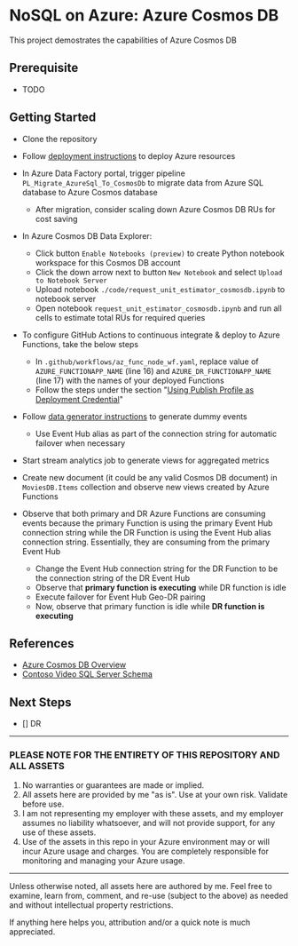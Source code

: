 # NoSQL on Azure: Azure Cosmos DB

This project demostrates the capabilities of Azure Cosmos DB

## Prerequisite

- TODO

## Getting Started

- Clone the repository

- Follow [deployment instructions](./docs/deployment_instructions.md) to deploy Azure resources

- In Azure Data Factory portal, trigger pipeline `PL_Migrate_AzureSql_To_CosmosDb` to migrate data from Azure SQL database to Azure Cosmos database
  - After migration, consider scaling down Azure Cosmos DB RUs for cost saving

- In Azure Cosmos DB Data Explorer:
  - Click button `Enable Notebooks (preview)` to create Python notebook workspace for this Cosmos DB account
  - Click the down arrow next to button `New Notebook` and select `Upload to Notebook Server`
  - Upload notebook `./code/request_unit_estimator_cosmosdb.ipynb` to notebook server
  - Open notebook `request_unit_estimator_cosmosdb.ipynb` and run all cells to estimate total RUs for required queries

- To configure GitHub Actions to continuous integrate & deploy to Azure Functions, take the below steps
  - In `.github/workflows/az_func_node_wf.yaml`, replace value of `AZURE_FUNCTIONAPP_NAME` (line 16) and `AZURE_DR_FUNCTIONAPP_NAME` (line 17) with the names of your deployed Functions
  - Follow the steps under the section "[Using Publish Profile as Deployment Credential](https://github.com/marketplace/actions/azure-functions-action#using-publish-profile-as-deployment-credential-recommended)"

- Follow [data generator instructions](./docs/data_generator_instructions.md) to generate dummy events
  - Use Event Hub alias as part of the connection string for automatic failover when necessary

- Start stream analytics job to generate views for aggregated metrics

- Create new document (it could be any valid Cosmos DB document) in `MoviesDB.Items` collection and observe new views created by Azure Functions

- Observe that both primary and DR Azure Functions are consuming events because the primary Function is using the primary Event Hub connection string while the DR Function is using the Event Hub alias connection string. Essentially, they are consuming from the primary Event Hub
  - Change the Event Hub connection string for the DR Function to be the connection string of the DR Event Hub
  - Observe that **primary function is executing** while DR function is idle
  - Execute failover for Event Hub Geo-DR pairing
  - Now, observe that primary function is idle while **DR function is executing**

## References

- [Azure Cosmos DB Overview](https://docs.microsoft.com/en-us/azure/cosmos-db/distribute-data-globally)
- [Contoso Video SQL Server Schema](https://github.com/kawo123/nosql-openhack/blob/master/database-schema/README.md)

## Next Steps

- [] DR

---

### PLEASE NOTE FOR THE ENTIRETY OF THIS REPOSITORY AND ALL ASSETS

1. No warranties or guarantees are made or implied.
2. All assets here are provided by me "as is". Use at your own risk. Validate before use.
3. I am not representing my employer with these assets, and my employer assumes no liability whatsoever, and will not provide support, for any use of these assets.
4. Use of the assets in this repo in your Azure environment may or will incur Azure usage and charges. You are completely responsible for monitoring and managing your Azure usage.

---

Unless otherwise noted, all assets here are authored by me. Feel free to examine, learn from, comment, and re-use (subject to the above) as needed and without intellectual property restrictions.

If anything here helps you, attribution and/or a quick note is much appreciated.
